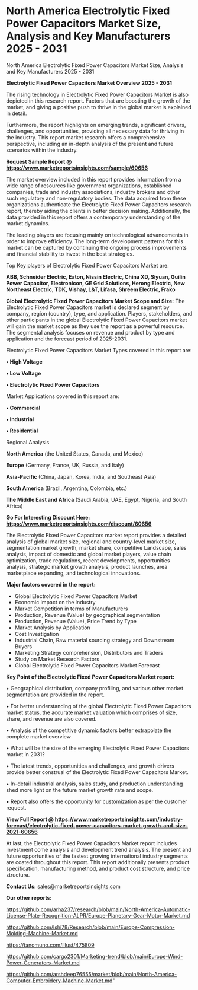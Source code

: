 # North America Electrolytic Fixed Power Capacitors Market Size, Analysis and Key Manufacturers 2025 - 2031
North America Electrolytic Fixed Power Capacitors Market Size, Analysis and Key Manufacturers 2025 - 2031

<Strong> Electrolytic Fixed Power Capacitors Market Overview 2025 - 2031</strong>

The rising technology in Electrolytic Fixed Power Capacitors Market is also depicted in this research report. Factors that are boosting the growth of the market, and giving a positive push to thrive in the global market is explained in detail.

Furthermore, the report highlights on emerging trends, significant drivers, challenges, and opportunities, providing all necessary data for thriving in the industry. This report market research offers a comprehensive perspective, including an in-depth analysis of the present and future scenarios within the industry.

<strong>Request Sample Report @ <a href=https://www.marketreportsinsights.com/sample/60656>https://www.marketreportsinsights.com/sample/60656</a></strong>

The market overview included in this report provides information from a wide range of resources like government organizations, established companies, trade and industry associations, industry brokers and other such regulatory and non-regulatory bodies. The data acquired from these organizations authenticate the Electrolytic Fixed Power Capacitors research report, thereby aiding the clients in better decision making. Additionally, the data provided in this report offers a contemporary understanding of the market dynamics.

The leading players are focusing mainly on technological advancements in order to improve efficiency. The long-term development patterns for this market can be captured by continuing the ongoing process improvements and financial stability to invest in the best strategies.

Top Key players of Electrolytic Fixed Power Capacitors Market are:

<strong>ABB, Schneider Electric, Eaton, Nissin Electric, China XD, Siyuan, Guilin Power Capacitor, Electronicon, GE Grid Solutions, Herong Electric, New Northeast Electric, TDK, Vishay, L&T, Lifasa, Shreem Electric, Frako</strong>

<strong><b>Global Electrolytic Fixed Power Capacitors Market Scope and Size:</b></strong>
The Electrolytic Fixed Power Capacitors market is declared segment by company, region (country), type, and application. Players, stakeholders, and other participants in the global Electrolytic Fixed Power Capacitors market will gain the market scope as they use the report as a powerful resource. The segmental analysis focuses on revenue and product by type and application and the forecast period of 2025-2031.

Electrolytic Fixed Power Capacitors Market Types covered in this report are:

<strong>• High Voltage

• Low Voltage

• Electrolytic Fixed Power Capacitors</strong>

Market Applications covered in this report are:

<strong>• Commercial

• Industrial

• Residential</strong> 

Regional Analysis

<strong>North America</strong> (the United States, Canada, and Mexico)

<strong>Europe</strong> (Germany, France, UK, Russia, and Italy)

<strong>Asia-Pacific</strong> (China, Japan, Korea, India, and Southeast Asia)

<strong>South America</strong> (Brazil, Argentina, Colombia, etc.)

<strong>The Middle East and Africa</strong> (Saudi Arabia, UAE, Egypt, Nigeria, and South Africa)

<strong>Go For Interesting Discount Here: <a href=https://www.marketreportsinsights.com/discount/60656>https://www.marketreportsinsights.com/discount/60656</a></strong>

The Electrolytic Fixed Power Capacitors market report provides a detailed analysis of global market size, regional and country-level market size, segmentation market growth, market share, competitive Landscape, sales analysis, impact of domestic and global market players, value chain optimization, trade regulations, recent developments, opportunities analysis, strategic market growth analysis, product launches, area marketplace expanding, and technological innovations.

<strong><b>Major factors covered in the report:</b></strong>
<ul>
  <li>Global Electrolytic Fixed Power Capacitors Market </li>
  <li>Economic Impact on the Industry</li>
  <li>Market Competition in terms of Manufacturers</li>
  <li>Production, Revenue (Value) by geographical segmentation</li>
  <li>Production, Revenue (Value), Price Trend by Type</li>
  <li>Market Analysis by Application</li>
  <li>Cost Investigation</li>
  <li>Industrial Chain, Raw material sourcing strategy and Downstream Buyers</li>
  <li>Marketing Strategy comprehension, Distributors and Traders</li>
  <li>Study on Market Research Factors</li>
  <li>Global Electrolytic Fixed Power Capacitors Market Forecast</li>
</ul>

<strong><b>Key Point of the Electrolytic Fixed Power Capacitors Market report:</b></strong>

• Geographical distribution, company profiling, and various other market segmentation are provided in the report.

• For better understanding of the global Electrolytic Fixed Power Capacitors market status, the accurate market valuation which comprises of size, share, and revenue are also covered.

• Analysis of the competitive dynamic factors better extrapolate the complete market overview

• What will be the size of the emerging Electrolytic Fixed Power Capacitors market in 2031?

• The latest trends, opportunities and challenges, and growth drivers provide better construal of the Electrolytic Fixed Power Capacitors Market.

• In-detail industrial analysis, sales study, and production understanding shed more light on the future market growth rate and scope.

• Report also offers the opportunity for customization as per the customer request.

<strong><b>View Full Report @ <a href=https://www.marketreportsinsights.com/industry-forecast/electrolytic-fixed-power-capacitors-market-growth-and-size-2021-60656>https://www.marketreportsinsights.com/industry-forecast/electrolytic-fixed-power-capacitors-market-growth-and-size-2021-60656</a></b></strong>


At last, the Electrolytic Fixed Power Capacitors Market report includes investment come analysis and development trend analysis. The present and future opportunities of the fastest growing international industry segments are coated throughout this report. This report additionally presents product specification, manufacturing method, and product cost structure, and price structure.

<strong>Contact Us:</strong>
sales@marketreportsinsights.com

<strong>Our other reports:</strong>

<a href=https://github.com/arha237/research/blob/main/North-America-Automatic-License-Plate-Recognition-ALPR/Europe-Planetary-Gear-Motor-Market.md>https://github.com/arha237/research/blob/main/North-America-Automatic-License-Plate-Recognition-ALPR/Europe-Planetary-Gear-Motor-Market.md</a>

<a href=https://github.com/Ishi78/Research/blob/main/Europe-Compression-Molding-Machine-Market.md>https://github.com/Ishi78/Research/blob/main/Europe-Compression-Molding-Machine-Market.md</a>

<a href=https://tanomuno.com/illust/475809>https://tanomuno.com/illust/475809</a>

<a href=https://github.com/cargo2301/Marketing-trend/blob/main/Europe-Wind-Power-Generators-Market.md>https://github.com/cargo2301/Marketing-trend/blob/main/Europe-Wind-Power-Generators-Market.md</a>

<a href=https://github.com/arshdeep76555/market/blob/main/North-America-Computer-Embroidery-Machine-Market.md>https://github.com/arshdeep76555/market/blob/main/North-America-Computer-Embroidery-Machine-Market.md</a>"
